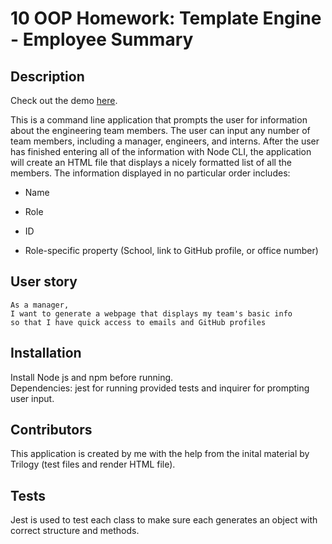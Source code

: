 # 10 OOP Homework: Template Engine - Employee Summary

## Description

Check out the demo [here](https://www.youtube.com/watch?v=mgobiGCxkQ4&feature=youtu.be&ab_channel=UyenNguyen).

This is a command line application that prompts the user for information about the engineering team members. The user can input any number of team members, including a manager, engineers, and interns. After the user has finished entering all of the information with Node CLI, the application will create an HTML file that displays a nicely formatted list of all the members. The information displayed in no particular order includes: 

  * Name

  * Role

  * ID

  * Role-specific property (School, link to GitHub profile, or office number)

## User story

```
As a manager,
I want to generate a webpage that displays my team's basic info
so that I have quick access to emails and GitHub profiles

```

## Installation

Install Node js and npm before running.
<br>Dependencies: jest for running provided tests and inquirer for prompting user input.

## Contributors
This application is created by me with the help from the inital material by Trilogy (test files and render HTML file).

## Tests
Jest is used to test each class to make sure each generates an object with correct structure and methods.
